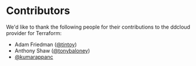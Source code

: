 # Contributors

We'd like to thank the following people for their contributions to the ddcloud provider for Terraform:

* Adam Friedman ([@tintoy](https://github.com/tintoy))
* Anthony Shaw ([@tonybaloney](https://github.com/tonybaloney))
* [@kumarappanc](https://github.com/kumarappanc)
